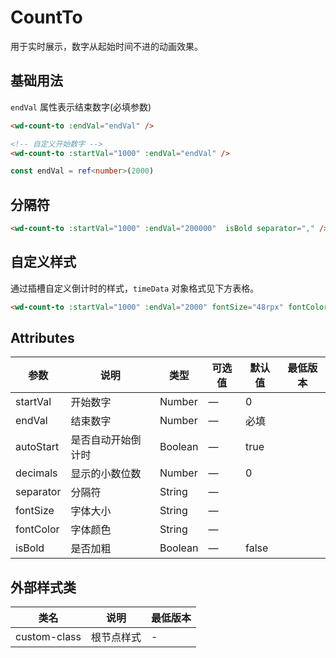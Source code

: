 <frame/>

# CountTo

用于实时展示，数字从起始时间不进的动画效果。

## 基础用法

`endVal` 属性表示结束数字(必填参数)

```html
<wd-count-to :endVal="endVal" />

<!-- 自定义开始数字 -->
<wd-count-to :startVal="1000" :endVal="endVal" />
```

```ts
const endVal = ref<number>(2000)
```

## 分隔符

```html
<wd-count-to :startVal="1000" :endVal="200000"  isBold separator="," />
```


## 自定义样式

通过插槽自定义倒计时的样式，`timeData` 对象格式见下方表格。

```html
<wd-count-to :startVal="1000" :endVal="2000" fontSize="48rpx" fontColor="#f34250" isBold />
```


## Attributes

| 参数        | 说明                 | 类型    | 可选值 | 默认值     | 最低版本 |
| ----------- | -------------------- | ------- | ------ | ---------- | -------- |
| startVal    |        开始数字       | Number  | —      | 0          |         |
| endVal      |        结束数字       | Number  | —      | 必填       |         |
| autoStart   |   是否自动开始倒计时   | Boolean | —      | true       |         |
| decimals    |     显示的小数位数    | Number  | —       | 0          |         |
| separator   |        分隔符        | String  | —       |            |         |
| fontSize    |        字体大小       | String  | —      |            |         |
| fontColor   |        字体颜色       | String  | —      |            |         |
| isBold      |        是否加粗       | Boolean | —     | false       |         |

## 外部样式类

| 类名         | 说明       | 最低版本 |
| ------------ | ---------- | -------- |
| custom-class | 根节点样式 | -        |
